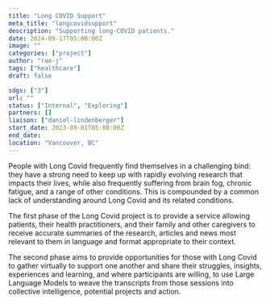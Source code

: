 ```yaml
---
title: "Long COVID Support"
meta_title: "longcovidsupport"
description: "Supporting long-COVID patients."
date: 2024-09-17T05:00:00Z
image: ""
categories: ["project"]
author: "rae-j"
tags: ["healthcare"]
draft: false

sdgs: ["3"]
url: ""
status: ["Internal", "Exploring"]
partners: []
liaison: ["daniel-lindenberger"]
start_date: 2023-09-01T05:00:00Z
end_date:
location: "Vancouver, BC"
---
```


People with Long Covid frequently find themselves in a challenging bind: they have a strong need to keep up with rapidly evolving research that impacts their lives, while also frequently suffering from brain fog, chronic fatigue, and a range of other conditions. This is compounded by a common lack of understanding around Long Covid and its related conditions.

The first phase of the Long Covid project is to provide a service allowing patients, their health practitioners, and their family and other caregivers to receive accurate summaries of the research, articles and news most relevant to them in language and format appropriate to their context.

The second phase aims to provide opportunities for those with Long Covid to gather virtually to support one another and share their struggles, insights, experiences and learning, and where participants are willing, to use Large Language Models to weave the transcripts from those sessions into collective intelligence, potential projects and action.
